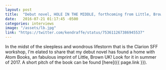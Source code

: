 ```yaml
---
layout: post
title:  "Debut novel, HOLE IN THE MIDDLE, forthcoming from Little, Brown"
date:   2016-07-21 01:17:45 -0500
categories: interviews
image: "/assets/lb.jpg"
link: "https://twitter.com/kendraffe/status/753611267386945537"
---
```

In the midst of the sleepless and wondrous lifestorm that is the Clarion SFF workshop, I'm elated to share that my debut novel has found a home with Atom Books, an fabulous imprint of Little, Brown UK! Look for it in summer of 2017. A short pitch of the book can be found [here]({{ page.link }}).